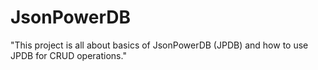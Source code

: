 # JsonPowerDB
"This project is all about basics of JsonPowerDB (JPDB) and how to use JPDB for CRUD operations."
